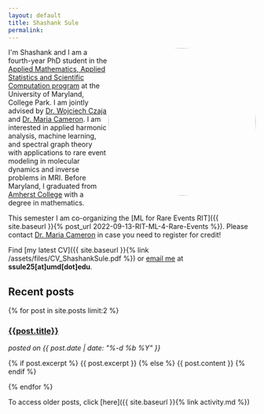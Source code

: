 ```yaml
---
layout: default
title: Shashank Sule
permalink: 
---
```

<img src="https://www.terpconnect.umd.edu/~ssule25/assets/images/profile1.jpeg" width= "300" align="right" style="border-radius:50%"/> 

I'm Shashank and I am a fourth-year PhD student in the [Applied Mathematics, Applied Statistics and Scientific Computation program](https://www.amsc.umd.edu/) at the University of Maryland, College Park. I am jointly advised by [Dr. Wojciech Czaja](https://www.math.umd.edu/~czaja/) and [Dr. Maria Cameron](https://www.math.umd.edu/~mariakc/). I am interested in applied harmonic analysis, machine learning, and spectral graph theory with applications to rare event modeling in molecular dynamics and inverse problems in MRI. Before Maryland, I graduated from [Amherst College](https://www.amherst.edu) with a degree in mathematics. 

This semester I am co-organizing the [ML for Rare Events RIT]({{ site.baseurl }}{% post_url 2022-09-13-RIT-ML-4-Rare-Events %}). Please contact [Dr. Maria Cameron](https://www.math.umd.edu/~mariakc/) in case you need to register for credit!

Find [my latest CV]({{ site.baseurl }}{% link /assets/files/CV_ShashankSule.pdf %}) or [email me](mailto:ssule25@umd.edu) at **ssule25[at]umd[dot]edu**. 

## Recent posts

{% for post in site.posts limit:2 %}
  <div id="post-short">
    <a href="{{site.url}}{{site.baseurl}}{{post.url}}">
      <h3>{{post.title}}</h3>
    </a>
    <i>posted on {{ post.date | date: "%-d %b %Y" }}</i>
    <p>
      {% if post.excerpt %}
        {{ post.excerpt }}
      {% else %}
        {{ post.content }}
      {% endif %}
    </p>
  </div>
{% endfor %}

<!-- Have a great summer (or winter if you're reading this in the Southern Hemisphere)!   -->

<!-- Before Amherst, I graduated from the [United World College, Mahindra College](https://uwcmahindracollege.org/), an institution in the [UWC movement](https://www.uwc.org/) that aims to make education a force to bring peoples, nations, and cultures towards peace and a sustainable future.  -->

To access older posts, click [here]({{ site.baseurl }}{% link activity.md %})
